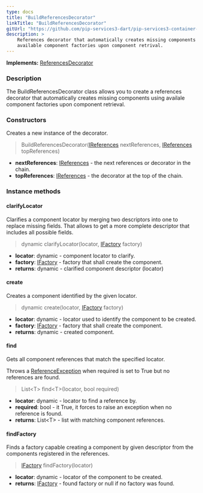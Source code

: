 ```yaml
---
type: docs
title: "BuildReferencesDecorator"
linkTitle: "BuildReferencesDecorator"
gitUrl: "https://github.com/pip-services3-dart/pip-services3-container-dart"
description: >
    References decorator that automatically creates missing components using
    available component factories upon component retrival.
---
```


**Implements:** [ReferencesDecorator](../references_decorator)


### Description
The BuildReferencesDecorator class allows you to create a references decorator that automatically creates missing components using availale component factories upon component retrieval.

### Constructors
Creates a new instance of the decorator.

> BuildReferencesDecorator([IReferences](../../../commons/refer/ireferences) nextReferences, [IReferences](../../../commons/refer/ireferences) topReferences)

- **nextReferences**: [IReferences](../../../commons/refer/ireferences) - the next references or decorator in the chain.
- **topReferences**: [IReferences](../../../commons/refer/ireferences) - the decorator at the top of the chain.

### Instance methods

#### clarifyLocator
Clarifies a component locator by merging two descriptors into one to replace missing fields.
That allows to get a more complete descriptor that includes all possible fields.

> dynamic clarifyLocator(locator, [IFactory](../../../components/build/ifactory) factory)
- **locator**: dynamic - component locator to clarify.
- **factory**: [IFactory](../../../components/build/ifactory) - factory that shall create the component.
- **returns**: dynamic - clarified component descriptor (locator)

#### create
Creates a component identified by the given locator.

> dynamic create(locator, [IFactory](../../../components/build/ifactory) factory)
- **locator**: dynamic - locator used to identify the component to be created.
- **factory**: [IFactory](../../../components/build/ifactory) - factory that shall create the component.
- **returns**: dynamic - created component.

#### find
Gets all component references that match the specified locator.

Throws a [ReferenceException](../../../commons/refer/reference_exception) when required is set to True but no references are found.

> List\<T\> find\<T\>(locator, bool required)
- **locator**: dynamic - locator to find a reference by.
- **required**: bool - it True, it forces to raise an exception when no reference is found.
- **returns**: List\<T\> - list with matching component references.


#### findFactory
Finds a factory capable creating a component by given descriptor
from the components registered in the references.

> [IFactory](../../../components/build/ifactory) findFactory(locator)
- **locator**: dynamic - locator of the component to be created.
- **returns**: [IFactory](../../../components/build/ifactory) - found factory or null if no factory was found.
